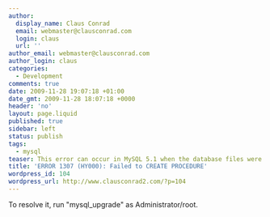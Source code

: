 ```yaml
---
author:
  display_name: Claus Conrad
  email: webmaster@clausconrad.com
  login: claus
  url: ''
author_email: webmaster@clausconrad.com
author_login: claus
categories:
  - Development
comments: true
date: 2009-11-28 19:07:18 +01:00
date_gmt: 2009-11-28 18:07:18 +0000
header: 'no'
layout: page.liquid
published: true
sidebar: left
status: publish
tags:
  - mysql
teaser: This error can occur in MySQL 5.1 when the database files were created on a previous version of MySQL.
title: 'ERROR 1307 (HY000): Failed to CREATE PROCEDURE'
wordpress_id: 104
wordpress_url: http://www.clausconrad2.com/?p=104
---
```

To resolve it, run "mysql_upgrade" as Administrator/root.
